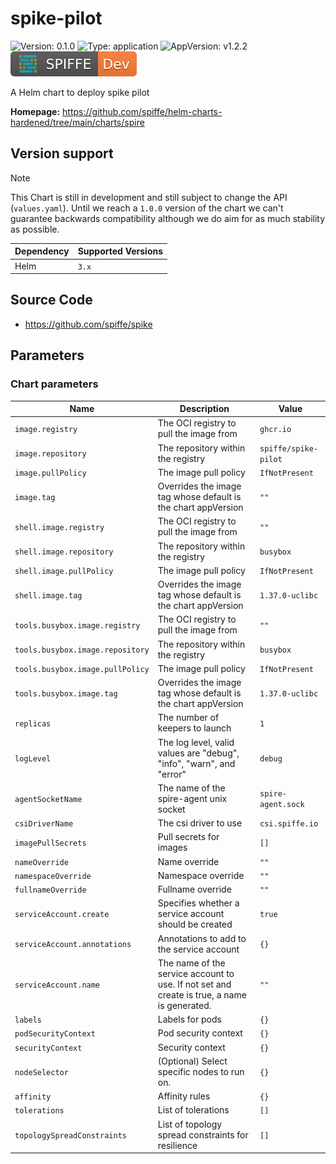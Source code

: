 # spike-pilot

![Version: 0.1.0](https://img.shields.io/badge/Version-0.1.0-informational?style=flat-square) ![Type: application](https://img.shields.io/badge/Type-application-informational?style=flat-square) ![AppVersion: v1.2.2](https://img.shields.io/badge/AppVersion-v1.2.2-informational?style=flat-square)
[![Development Phase](https://github.com/spiffe/spiffe/blob/main/.img/maturity/dev.svg)](https://github.com/spiffe/spiffe/blob/main/MATURITY.md#development)

A Helm chart to deploy spike pilot

**Homepage:** <https://github.com/spiffe/helm-charts-hardened/tree/main/charts/spire>

## Version support

> [!Note]
> This Chart is still in development and still subject to change the API (`values.yaml`).
> Until we reach a `1.0.0` version of the chart we can't guarantee backwards compatibility although
> we do aim for as much stability as possible.

| Dependency | Supported Versions |
|:-----------|:-------------------|
| Helm       | `3.x`              |

## Source Code

* <https://github.com/spiffe/spike>

<!-- The parameters section is generated using helm-docs.sh and should not be edited by hand. -->

## Parameters

### Chart parameters

| Name                             | Description                                                                                 | Value                |
| -------------------------------- | ------------------------------------------------------------------------------------------- | -------------------- |
| `image.registry`                 | The OCI registry to pull the image from                                                     | `ghcr.io`            |
| `image.repository`               | The repository within the registry                                                          | `spiffe/spike-pilot` |
| `image.pullPolicy`               | The image pull policy                                                                       | `IfNotPresent`       |
| `image.tag`                      | Overrides the image tag whose default is the chart appVersion                               | `""`                 |
| `shell.image.registry`           | The OCI registry to pull the image from                                                     | `""`                 |
| `shell.image.repository`         | The repository within the registry                                                          | `busybox`            |
| `shell.image.pullPolicy`         | The image pull policy                                                                       | `IfNotPresent`       |
| `shell.image.tag`                | Overrides the image tag whose default is the chart appVersion                               | `1.37.0-uclibc`      |
| `tools.busybox.image.registry`   | The OCI registry to pull the image from                                                     | `""`                 |
| `tools.busybox.image.repository` | The repository within the registry                                                          | `busybox`            |
| `tools.busybox.image.pullPolicy` | The image pull policy                                                                       | `IfNotPresent`       |
| `tools.busybox.image.tag`        | Overrides the image tag whose default is the chart appVersion                               | `1.37.0-uclibc`      |
| `replicas`                       | The number of keepers to launch                                                             | `1`                  |
| `logLevel`                       | The log level, valid values are "debug", "info", "warn", and "error"                        | `debug`              |
| `agentSocketName`                | The name of the spire-agent unix socket                                                     | `spire-agent.sock`   |
| `csiDriverName`                  | The csi driver to use                                                                       | `csi.spiffe.io`      |
| `imagePullSecrets`               | Pull secrets for images                                                                     | `[]`                 |
| `nameOverride`                   | Name override                                                                               | `""`                 |
| `namespaceOverride`              | Namespace override                                                                          | `""`                 |
| `fullnameOverride`               | Fullname override                                                                           | `""`                 |
| `serviceAccount.create`          | Specifies whether a service account should be created                                       | `true`               |
| `serviceAccount.annotations`     | Annotations to add to the service account                                                   | `{}`                 |
| `serviceAccount.name`            | The name of the service account to use. If not set and create is true, a name is generated. | `""`                 |
| `labels`                         | Labels for pods                                                                             | `{}`                 |
| `podSecurityContext`             | Pod security context                                                                        | `{}`                 |
| `securityContext`                | Security context                                                                            | `{}`                 |
| `nodeSelector`                   | (Optional) Select specific nodes to run on.                                                 | `{}`                 |
| `affinity`                       | Affinity rules                                                                              | `{}`                 |
| `tolerations`                    | List of tolerations                                                                         | `[]`                 |
| `topologySpreadConstraints`      | List of topology spread constraints for resilience                                          | `[]`                 |
